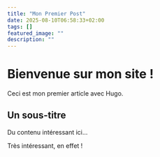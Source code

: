 ```yaml
---
title: "Mon Premier Post"
date: 2025-08-10T06:58:33+02:00
tags: []
featured_image: ""
description: ""
---
```


# Bienvenue sur mon site !

Ceci est mon premier article avec Hugo.

## Un sous-titre

Du contenu intéressant ici...

Très intéressant, en effet !
